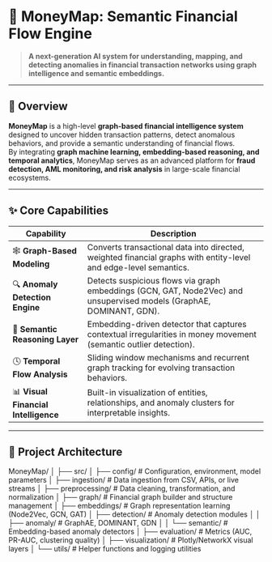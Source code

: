 
# 💠 MoneyMap: Semantic Financial Flow Engine  

> **A next-generation AI system for understanding, mapping, and detecting anomalies in financial transaction networks using graph intelligence and semantic embeddings.**

---

## 🧭 Overview  

**MoneyMap** is a high-level **graph-based financial intelligence system** designed to uncover hidden transaction patterns, detect anomalous behaviors, and provide a semantic understanding of financial flows.  
By integrating **graph machine learning, embedding-based reasoning, and temporal analytics**, MoneyMap serves as an advanced platform for **fraud detection, AML monitoring, and risk analysis** in large-scale financial ecosystems.

---

## ✨ Core Capabilities  

| Capability | Description |
|-------------|-------------|
| 🕸️ **Graph-Based Modeling** | Converts transactional data into directed, weighted financial graphs with entity-level and edge-level semantics. |
| 🔍 **Anomaly Detection Engine** | Detects suspicious flows via graph embeddings (GCN, GAT, Node2Vec) and unsupervised models (GraphAE, DOMINANT, GDN). |
| 🧠 **Semantic Reasoning Layer** | Embedding-driven detector that captures contextual irregularities in money movement (semantic outlier detection). |
| 🕓 **Temporal Flow Analysis** | Sliding window mechanisms and recurrent graph tracking for evolving transaction behaviors. |
| 📊 **Visual Financial Intelligence** | Built-in visualization of entities, relationships, and anomaly clusters for interpretable insights. |

---

## 🧱 Project Architecture  

MoneyMap/
│
├── src/
│ ├── config/ # Configuration, environment, model parameters
│ ├── ingestion/ # Data ingestion from CSV, APIs, or live streams
│ ├── preprocessing/ # Data cleaning, transformation, and normalization
│ ├── graph/ # Financial graph builder and structure management
│ ├── embeddings/ # Graph representation learning (Node2Vec, GCN, GAT)
│ ├── detection/ # Anomaly detection modules
│ │ ├── anomaly/ # GraphAE, DOMINANT, GDN
│ │ └── semantic/ # Embedding-based anomaly detectors
│ ├── evaluation/ # Metrics (AUC, PR-AUC, clustering quality)
│ ├── visualization/ # Plotly/NetworkX visual layers
│ └── utils/ # Helper functions and logging utilities
